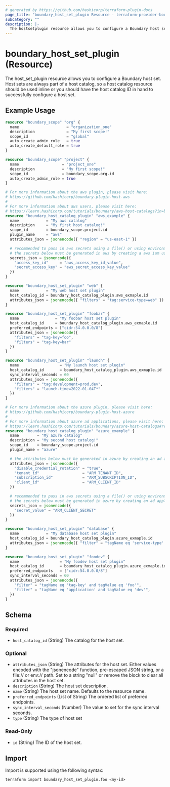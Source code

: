 ```yaml
---
# generated by https://github.com/hashicorp/terraform-plugin-docs
page_title: "boundary_host_set_plugin Resource - terraform-provider-boundary"
subcategory: ""
description: |-
  The hostsetplugin resource allows you to configure a Boundary host set. Host sets are always part of a host catalog, so a host catalog resource should be used inline or you should have the host catalog ID in hand to successfully configure a host set.
---
```


# boundary_host_set_plugin (Resource)

The host_set_plugin resource allows you to configure a Boundary host set. Host sets are always part of a host catalog, so a host catalog resource should be used inline or you should have the host catalog ID in hand to successfully configure a host set.

## Example Usage

```terraform
resource "boundary_scope" "org" {
  name                     = "organization_one"
  description              = "My first scope!"
  scope_id                 = "global"
  auto_create_admin_role   = true
  auto_create_default_role = true
}

resource "boundary_scope" "project" {
  name                   = "project_one"
  description            = "My first scope!"
  scope_id               = boundary_scope.org.id
  auto_create_admin_role = true
}

# For more information about the aws plugin, please visit here:
# https://github.com/hashicorp/boundary-plugin-host-aws
#
# For more information about aws users, please visit here:
# https://learn.hashicorp.com/tutorials/boundary/aws-host-catalogs?in=boundary/oss-access-management#configure-terraform-and-iam-user-privileges
resource "boundary_host_catalog_plugin" "aws_example" {
  name            = "My aws catalog"
  description     = "My first host catalog!"
  scope_id        = boundary_scope.project.id
  plugin_name     = "aws"
  attributes_json = jsonencode({ "region" = "us-east-1" })

  # recommended to pass in aws secrets using a file() or using environment variables
  # the secrets below must be generated in aws by creating a aws iam user with programmatic access
  secrets_json = jsonencode({
    "access_key_id"     = "aws_access_key_id_value",
    "secret_access_key" = "aws_secret_access_key_value"
  })
}

resource "boundary_host_set_plugin" "web" {
  name            = "My web host set plugin"
  host_catalog_id = boundary_host_catalog_plugin.aws_exmaple.id
  attributes_json = jsonencode({ "filters" = "tag:service-type=web" })
}

resource "boundary_host_set_plugin" "foobar" {
  name                = "My foobar host set plugin"
  host_catalog_id     = boundary_host_catalog_plugin.aws_exmaple.id
  preferred_endpoints = ["cidr:54.0.0.0/8"]
  attributes_json = jsonencode({
    "filters" = "tag-key=foo",
    "filters" = "tag-key=bar"
  })
}

resource "boundary_host_set_plugin" "launch" {
  name                  = "My launch host set plugin"
  host_catalog_id       = boundary_host_catalog_plugin.aws_exmaple.id
  sync_interval_seconds = 60
  attributes_json = jsonencode({
    "filters" = "tag:development=prod,dev",
    "filters" = "launch-time=2022-01-04T*"
  })
}

# For more information about the azure plugin, please visit here:
# https://github.com/hashicorp/boundary-plugin-host-azure
#
# For more information about azure ad applications, please visit here:
# https://learn.hashicorp.com/tutorials/boundary/azure-host-catalogs#register-a-new-azure-ad-application-1
resource "boundary_host_catalog_plugin" "azure_example" {
  name        = "My azure catalog"
  description = "My second host catalog!"
  scope_id    = boundary_scope.project.id
  plugin_name = "azure"

  # the attributes below must be generated in azure by creating an ad application
  attributes_json = jsonencode({
    "disable_credential_rotation" = "true",
    "tenant_id"                   = "ARM_TENANT_ID",
    "subscription_id"             = "ARM_SUBSCRIPTION_ID",
    "client_id"                   = "ARM_CLIENT_ID"
  })

  # recommended to pass in aws secrets using a file() or using environment variables
  # the secrets below must be generated in azure by creating an ad application
  secrets_json = jsonencode({
    "secret_value" = "ARM_CLIENT_SECRET"
  })
}

resource "boundary_host_set_plugin" "database" {
  name            = "My database host set plugin"
  host_catalog_id = boundary_host_catalog_plugin.azure_exmaple.id
  attributes_json = jsonencode({ "filter" = "tagName eq 'service-type' and tagValue eq 'database'" })
}

resource "boundary_host_set_plugin" "foodev" {
  name                  = "My foodev host set plugin"
  host_catalog_id       = boundary_host_catalog_plugin.azure_exmaple.id
  preferred_endpoints   = ["cidr:54.0.0.0/8"]
  sync_interval_seconds = 60
  attributes_json = jsonencode({
    "filter" = "tagName eq 'tag-key' and tagValue eq 'foo'",
    "filter" = "tagName eq 'application' and tagValue eq 'dev'",
  })
}
```

<!-- schema generated by tfplugindocs -->
## Schema

### Required

- `host_catalog_id` (String) The catalog for the host set.

### Optional

- `attributes_json` (String) The attributes for the host set. Either values encoded with the "jsonencode" function, pre-escaped JSON string, or a file:// or env:// path. Set to a string "null" or remove the block to clear all attributes in the host set.
- `description` (String) The host set description.
- `name` (String) The host set name. Defaults to the resource name.
- `preferred_endpoints` (List of String) The ordered list of preferred endpoints.
- `sync_interval_seconds` (Number) The value to set for the sync interval seconds.
- `type` (String) The type of host set

### Read-Only

- `id` (String) The ID of the host set.

## Import

Import is supported using the following syntax:

```shell
terraform import boundary_host_set_plugin.foo <my-id>
```
